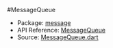 #MessageQueue

* Package: [message](api:)
* API Reference: [MessageQueue](api:message)
* Source: [MessageQueue.dart](source:lib/src/message)
